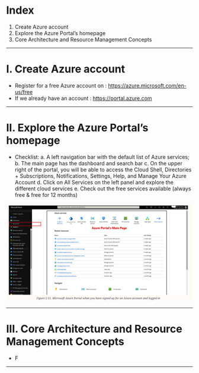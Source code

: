 #  Index
1. Create Azure account
2. Explore the Azure Portal’s homepage
3. Core Architecture and Resource Management Concepts
-------------------------------------------------------------------------------------------------------------------------------------------------------------------------------------------------------------------------------------------------------------------------------------------------------
# I. Create Azure account
 - Register for a free Azure account on : https://azure.microsoft.com/en-us/free
 - If we already have an account        : https://portal.azure.com


-------------------------------------------------------------------------------------------------------------------------------------------------------------------------------------------------------------------------------------------------------------------------------------------------------
# II. Explore the Azure Portal’s homepage
 - Checklist:
    a. A left navigation bar with the default list of Azure services;
    b. The main page has the dashboard and search bar
    c. On the upper right of the portal, you will be able to access the Cloud Shell, Directories + Subscriptions, Notifications, Settings, Help, and Manage Your Azure Account
    d. Click on All Services on the left panel and explore the different cloud services
    e. Check out the free services available (always free & free for 12 months) 
 
![Exploring Azure Portal Dashboard](../assets/explore-azure-portal-dashboard.png)

-------------------------------------------------------------------------------------------------------------------------------------------------------------------------------------------------------------------------------------------------------------------------------------------------------
# III. Core Architecture and Resource Management Concepts
 - F
-------------------------------------------------------------------------------------------------------------------------------------------------------------------------------------------------------------------------------------------------------------------------------------------------------
